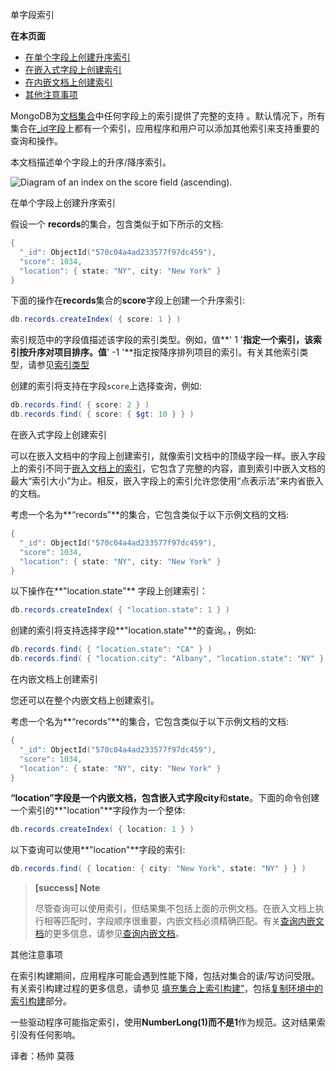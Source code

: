  单字段索引

**在本页面**

- [在单个字段上创建升序索引](升序)
- [在嵌入式字段上创建索引](字段)
- [在内嵌文档上创建索引](文档)
- [其他注意事项](注意)

MongoDB为[文档](https://docs.mongodb.com/manual/reference/glossary/term-document)[集合](https://docs.mongodb.com/manual/reference/glossary/term-collection)中任何字段上的索引提供了完整的支持 。默认情况下，所有集合在[_id字段](https://docs.mongodb.com/manual/indexes/index-type-id)上都有一个索引，应用程序和用户可以添加其他索引来支持重要的查询和操作。

本文档描述单个字段上的升序/降序索引。

![Diagram of an index on the ``score`` field (ascending).](https://docs.mongodb.com/manual/_images/index-ascending.bakedsvg.svg)

 <span id="升序">在单个字段上创建升序索引</span>

假设一个 **records**的集合，包含类似于如下所示的文档:

```powershell
{
  "_id": ObjectId("570c04a4ad233577f97dc459"),
  "score": 1034,
  "location": { state: "NY", city: "New York" }
}
```

下面的操作在**records**集合的**score**字段上创建一个升序索引:

```powershell
db.records.createIndex( { score: 1 } )
```

索引规范中的字段值描述该字段的索引类型。例如，值**' 1 '**指定一个索引，该索引按升序对项目排序。值**' -1 '**指定按降序排列项目的索引。有关其他索引类型，请参见[索引类型](https://docs.mongodb.com/manual/indexes/index-types)

创建的索引将支持在字段`score`上选择查询，例如:

```powershell
db.records.find( { score: 2 } )
db.records.find( { score: { $gt: 10 } } )
```

 <span id="字段">在嵌入式字段上创建索引</span>

可以在嵌入文档中的字段上创建索引，就像索引文档中的顶级字段一样。嵌入字段上的索引不同于[嵌入文档上的索引](https://docs.mongodb.com/manual/core/index-single/index-embeddeddocuments)，它包含了完整的内容，直到索引中嵌入文档的最大“索引大小”为止。相反，嵌入字段上的索引允许您使用“点表示法”来内省嵌入的文档。

考虑一个名为**“records”**的集合，它包含类似于以下示例文档的文档:

```powershell
{
  "_id": ObjectId("570c04a4ad233577f97dc459"),
  "score": 1034,
  "location": { state: "NY", city: "New York" }
}
```

以下操作在**"location.state"** 字段上创建索引：

```powershell
db.records.createIndex( { "location.state": 1 } )
```

创建的索引将支持选择字段**"location.state"**的查询。，例如:

```powershell
db.records.find( { "location.state": "CA" } )
db.records.find( { "location.city": "Albany", "location.state": "NY" } )
```

 <span id="文档">在内嵌文档上创建索引</span>

您还可以在整个内嵌文档上创建索引。

考虑一个名为**“records”**的集合，它包含类似于以下示例文档的文档:

```powershell
{
  "_id": ObjectId("570c04a4ad233577f97dc459"),
  "score": 1034,
  "location": { state: "NY", city: "New York" }
}
```

**“location”**字段是一个内嵌文档，包含嵌入式字段**city**和**state**。下面的命令创建一个索引的**"location"**字段作为一个整体:

```powershell
db.records.createIndex( { location: 1 } )
```

以下查询可以使用**"location"**字段的索引:

```powershell
db.records.find( { location: { city: "New York", state: "NY" } } )
```

> **[success] Note**
>
> 尽管查询可以使用索引，但结果集不包括上面的示例文档。在嵌入文档上执行相等匹配时，字段顺序很重要，内嵌文档必须精确匹配。有关[查询内嵌文档](https://docs.mongodb.com/manual/reference/method/db.collection.find/query-embedded-documents)的更多信息，请参见[查询内嵌文档](https://docs.mongodb.com/manual/reference/method/db.collection.find/query-embedded-documents)。

 <span id="注意">其他注意事项</span>

在索引构建期间，应用程序可能会遇到性能下降，包括对集合的读/写访问受限。有关索引构建过程的更多信息，请参见 [填充集合上索引构建”](https://docs.mongodb.com/manual/core/index-creation/index-operations-replicated-build)，包括[复制环境中的索引构建](https://docs.mongodb.com/manual/core/index-creation/index-operations-replicated-build)部分。

一些驱动程序可能指定索引，使用**NumberLong(1)**而不是**1**作为规范。这对结果索引没有任何影响。



译者：杨帅 莫薇

